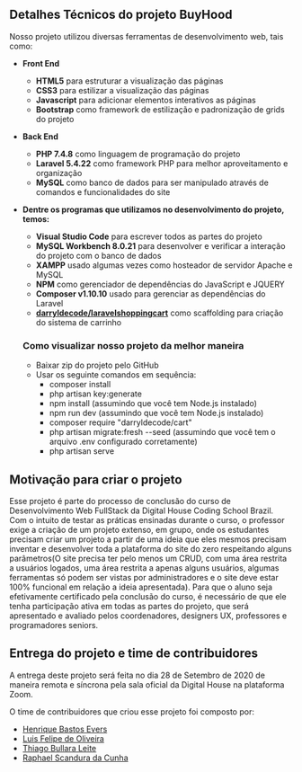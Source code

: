 ## Detalhes Técnicos do projeto BuyHood

Nosso projeto utilizou diversas ferramentas de desenvolvimento web, tais como:

- **Front End**
  - **HTML5** para estruturar a visualização das páginas
  - **CSS3** para estilizar a visualização das páginas
  - **Javascript** para adicionar elementos interativos as páginas
  - **Bootstrap** como framework de estilização e padronização de grids do projeto
 
 - **Back End**
   - **PHP 7.4.8** como linguagem de programação do projeto
   - **Laravel 5.4.22** como framework PHP para melhor aproveitamento e organização
   - **MySQL** como banco de dados para ser manipulado através de comandos e funcionalidades do site
   
- **Dentre os programas que utilizamos no desenvolvimento do projeto, temos:**  
  - **Visual Studio Code** para escrever todos as partes do projeto
  - **MySQL Workbench 8.0.21** para desenvolver e verificar a interação do projeto com o banco de dados
  - **XAMPP** usado algumas vezes como hosteador de servidor Apache e MySQL
  - **NPM** como gerenciador de dependências do JavaScript e JQUERY
  - **Composer v1.10.10** usado para gerenciar as dependências do Laravel
  - [**darryldecode/laravelshoppingcart**](https://github.com/darryldecode/laravelshoppingcart) como scaffolding para criação do sistema de carrinho
  
  ### Como visualizar nosso projeto da melhor maneira
  - Baixar zip do projeto pelo GitHub
  - Usar os seguinte comandos em sequência:
    - composer install
    - php artisan key:generate
    - npm install (assumindo que você tem Node.js instalado)
    - npm run dev (assumindo que você tem Node.js instalado)
    - composer require "darryldecode/cart"
    - php artisan migrate:fresh --seed (assumindo que você tem o arquivo .env configurado corretamente)
    - php artisan serve
    
 ## Motivação para criar o projeto
 
Esse projeto é parte do processo de conclusão do curso de Desenvolvimento Web FullStack da Digital House Coding School Brazil. Com o intuito de testar as práticas ensinadas durante o curso, o professor exige a criação de um projeto extenso, em grupo, onde os estudantes precisam criar um projeto a partir de uma ideia que eles mesmos precisam inventar e desenvolver toda a plataforma do site do zero respeitando alguns parâmetros(O site precisa ter pelo menos um CRUD, com uma área restrita a usuários logados, uma área restrita a apenas alguns usuários, algumas ferramentas só podem ser vistas por administradores e o site deve estar 100% funcional em relação a ideia apresentada). Para que o aluno seja efetivamente certificado pela conclusão do curso, é necessário de que ele tenha participação ativa em todas as partes do projeto, que será apresentado e avaliado pelos coordenadores, designers UX, professores e programadores seniors.
 
 ## Entrega do projeto e time de contribuidores
 A entrega deste projeto será feita no dia 28 de Setembro de 2020 de maneira remota e síncrona pela sala oficial da Digital House na plataforma Zoom.
 
 O time de contribuidores que criou esse projeto foi composto por:
 
 - [Henrique Bastos Evers](https://github.com/EversHenrique)
 - [Luis Felipe de Oliveira](https://github.com/LuisFelipeOl)
 - [Thiago Bullara Leite](https://github.com/ThiagoBullara)
 - [Raphael Scandura da Cunha](https://github.com/raphaelscandura)
